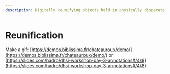 ```yaml
---
description: Digitally reunifying objects held in physically disparate locations
---
```


# Reunification

Make a gif: [https://demos.biblissima.fr/chateauroux/demo/](https://demos.biblissima.fr/chateauroux/demo/) or [https://slides.com/hadro/dhsi-workshop-day-3-annotations#/4/8](https://slides.com/hadro/dhsi-workshop-day-3-annotations#/4/8)

